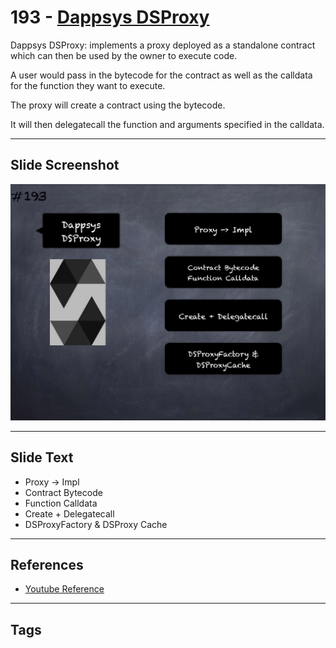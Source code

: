 # 193 - [Dappsys DSProxy](Dappsys%20DSProxy.md)
Dappsys DSProxy: implements a proxy deployed as a standalone contract which can then be used by the owner to execute code. 

A user would pass in the bytecode for the contract as well as the calldata for the function they want to execute.

The proxy will create a contract using the bytecode. 

It will then delegatecall the function and arguments specified in the calldata.

___
## Slide Screenshot
![193.png](../../images/solidity201/193.png)
___
## Slide Text
- Proxy -> Impl
- Contract Bytecode
- Function Calldata
- Create + Delegatecall
- DSProxyFactory & DSProxy Cache
___
## References
- [Youtube Reference](https://youtu.be/0kx8M4u5980?t=1054)
___
## Tags